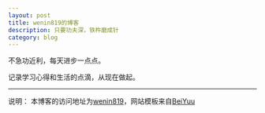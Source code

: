 ```yaml
---
layout: post
title: wenin819的博客
description: 只要功夫深，铁杵磨成针
category: blog
---
```


不急功近利，每天进步一点点。

记录学习心得和生活的点滴，从现在做起。

- - -
说明：
本博客的访问地址为[wenin819][]，网站模板来自[BeiYuu][]

 [BeiYuu]:    http://beiyuu.com  "BeiYuu"
 [wenin819]:    http://wenin819.vicp.net "wenin819"
